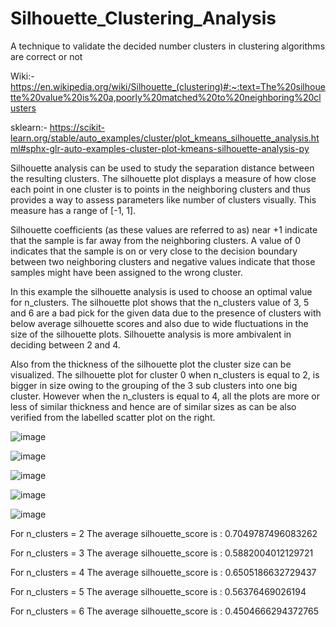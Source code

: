 # Silhouette_Clustering_Analysis
A technique to validate the decided number clusters in clustering algorithms are correct or not

Wiki:- https://en.wikipedia.org/wiki/Silhouette_(clustering)#:~:text=The%20silhouette%20value%20is%20a,poorly%20matched%20to%20neighboring%20clusters

sklearn:- https://scikit-learn.org/stable/auto_examples/cluster/plot_kmeans_silhouette_analysis.html#sphx-glr-auto-examples-cluster-plot-kmeans-silhouette-analysis-py

Silhouette analysis can be used to study the separation distance between the resulting clusters. The silhouette plot displays a measure of how close each point in one cluster is to points in the neighboring clusters and thus provides a way to assess parameters like number of clusters visually. This measure has a range of [-1, 1].

Silhouette coefficients (as these values are referred to as) near +1 indicate that the sample is far away from the neighboring clusters. A value of 0 indicates that the sample is on or very close to the decision boundary between two neighboring clusters and negative values indicate that those samples might have been assigned to the wrong cluster.

In this example the silhouette analysis is used to choose an optimal value for n_clusters. The silhouette plot shows that the n_clusters value of 3, 5 and 6 are a bad pick for the given data due to the presence of clusters with below average silhouette scores and also due to wide fluctuations in the size of the silhouette plots. Silhouette analysis is more ambivalent in deciding between 2 and 4.

Also from the thickness of the silhouette plot the cluster size can be visualized. The silhouette plot for cluster 0 when n_clusters is equal to 2, is bigger in size owing to the grouping of the 3 sub clusters into one big cluster. However when the n_clusters is equal to 4, all the plots are more or less of similar thickness and hence are of similar sizes as can be also verified from the labelled scatter plot on the right.

![image](https://user-images.githubusercontent.com/98344033/200975836-88a05e4d-f62e-456c-8672-7fa236bed03a.png)

![image](https://user-images.githubusercontent.com/98344033/200975941-2960de1f-4259-406b-b733-a5adf10f6ddd.png)

![image](https://user-images.githubusercontent.com/98344033/200975969-6993fdc8-2782-4a15-bfec-377395209553.png)

![image](https://user-images.githubusercontent.com/98344033/200975983-60796b5f-36c9-4a24-a1aa-a4d2a3a799d1.png)

![image](https://user-images.githubusercontent.com/98344033/200976001-fa3fd704-5b41-4393-83ba-1f375c118a4f.png)


For n_clusters = 2 The average silhouette_score is : 0.7049787496083262

For n_clusters = 3 The average silhouette_score is : 0.5882004012129721

For n_clusters = 4 The average silhouette_score is : 0.6505186632729437

For n_clusters = 5 The average silhouette_score is : 0.56376469026194

For n_clusters = 6 The average silhouette_score is : 0.4504666294372765
